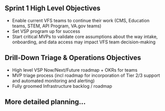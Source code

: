 ## Sprint 1 High Level Objectives
- Enable current VFS teams to continue their work (CMS, Education teams, STEM, API Program, VA.gov teams)
- Set VSP program up for success
- Start critical MVPs to validate core assumptions about the way intake, onboarding, and data access may impact VFS team decision-making

## Drill-Down Triage & Operations Objectives
- High level VSP Now/Next/Future roadmap + OKRs for teams
- MVP triage process (incl roadmap for incorporation of Tier 2/3 support and automated monitoring and alerting)
- Fully groomed Infrastructure backlog / roadmap

## More detailed planning...

